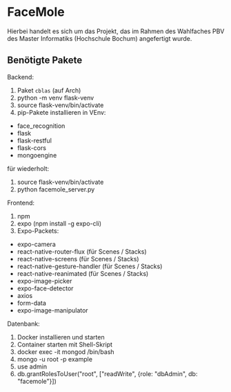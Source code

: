 # FaceMole

Hierbei handelt es sich um das Projekt, das im Rahmen des Wahlfaches PBV des Master Informatiks (Hochschule Bochum) angefertigt wurde.

## Benötigte Pakete

Backend:

1. Paket <code>cblas</code> (auf Arch)
2. python -m venv flask-venv
3. source flask-venv/bin/activate
4. pip-Pakete installieren in VEnv:
  * face_recognition
  * flask
  * flask-restful
  * flask-cors
  * mongoengine


für wiederholt:
1. source flask-venv/bin/activate
2. python facemole_server.py



Frontend:

1. npm
2. expo (npm install -g expo-cli)
3. Expo-Packets:
* expo-camera
* react-native-router-flux (für Scenes / Stacks)
* react-native-screens (für Scenes / Stacks)
* react-native-gesture-handler (für Scenes / Stacks)
* react-native-reanimated (für Scenes / Stacks)
* expo-image-picker
* expo-face-detector
* axios
* form-data
* expo-image-manipulator

Datenbank:

1. Docker installieren und starten
2. Container starten mit Shell-Skript
3. docker exec -it mongod /bin/bash
4. mongo -u root -p example
5. use admin
6. db.grantRolesToUser("root", ["readWrite", {role: "dbAdmin", db: "facemole"}])
